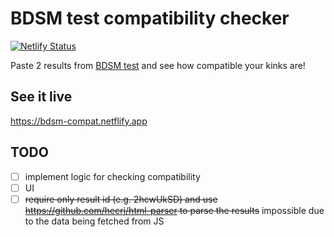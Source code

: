 # BDSM test compatibility checker

[![Netlify Status](https://api.netlify.com/api/v1/badges/178d9476-ebe9-438d-a03b-11bdac192a6b/deploy-status)](https://app.netlify.com/sites/bdsm-compat/deploys)

Paste 2 results from [BDSM test](https://bdsmtest.org/) and see how compatible your kinks are!

## See it live

<https://bdsm-compat.netflify.app>

## TODO

- [ ] implement logic for checking compatibility
- [ ] UI
- [ ] ~~require only result id (e.g. 2hcwUkSD) and use <https://github.com/hecrj/html-parser> to parse the results~~ impossible due to the data being fetched from JS
